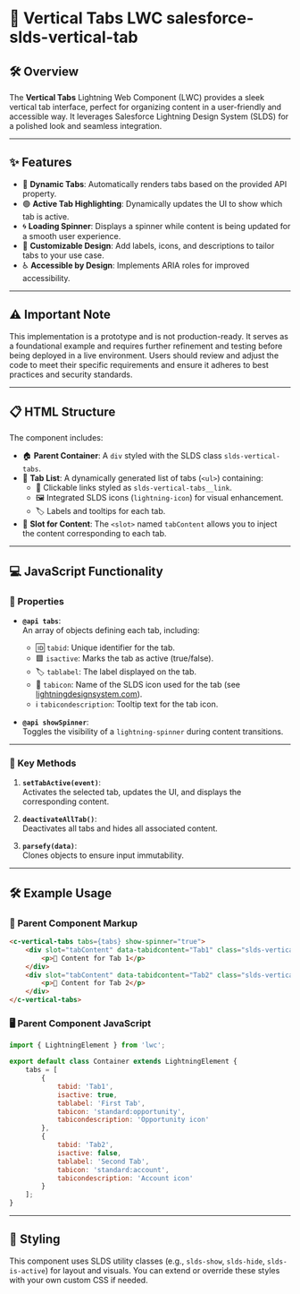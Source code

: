 # 🌟 Vertical Tabs LWC salesforce-slds-vertical-tab

## 🛠️ Overview
The **Vertical Tabs** Lightning Web Component (LWC) provides a sleek vertical tab interface, perfect for organizing content in a user-friendly and accessible way. It leverages Salesforce Lightning Design System (SLDS) for a polished look and seamless integration.

---

## ✨ Features
- 🔄 **Dynamic Tabs**: Automatically renders tabs based on the provided API property.
- 🟢 **Active Tab Highlighting**: Dynamically updates the UI to show which tab is active.
- 🌀 **Loading Spinner**: Displays a spinner while content is being updated for a smooth user experience.
- 🎨 **Customizable Design**: Add labels, icons, and descriptions to tailor tabs to your use case.
- ♿ **Accessible by Design**: Implements ARIA roles for improved accessibility.

---

## ⚠️ Important Note
This implementation is a prototype and is not production-ready. It serves as a foundational example and requires further refinement and testing before being deployed in a live environment. Users should review and adjust the code to meet their specific requirements and ensure it adheres to best practices and security standards.

---

## 📋 HTML Structure
The component includes:
- 🏠 **Parent Container**: A `div` styled with the SLDS class `slds-vertical-tabs`.
- 📜 **Tab List**: A dynamically generated list of tabs (`<ul>`) containing:
    - 🔗 Clickable links styled as `slds-vertical-tabs__link`.
    - 🖼️ Integrated SLDS icons (`lightning-icon`) for visual enhancement.
    - 🏷️ Labels and tooltips for each tab.
- 🧩 **Slot for Content**: The `<slot>` named `tabContent` allows you to inject the content corresponding to each tab.

---

## 💻 JavaScript Functionality

### 📂 Properties
- **`@api tabs`**:  
  An array of objects defining each tab, including:
    - 🆔 `tabid`: Unique identifier for the tab.
    - 🟩 `isactive`: Marks the tab as active (true/false).
    - 🏷️ `tablabel`: The label displayed on the tab.
    - 🎨 `tabicon`: Name of the SLDS icon used for the tab (see [lightningdesignsystem.com](https://www.lightningdesignsystem.com/icons/)).
    - ℹ️ `tabicondescription`: Tooltip text for the tab icon.

- **`@api showSpinner`**:  
  Toggles the visibility of a `lightning-spinner` during content transitions.

---

### 🔑 Key Methods
1. **`setTabActive(event)`**:  
   Activates the selected tab, updates the UI, and displays the corresponding content.

2. **`deactivateAllTab()`**:  
   Deactivates all tabs and hides all associated content.

3. **`parsefy(data)`**:  
   Clones objects to ensure input immutability.

---

## 🛠️ Example Usage

### 🧩 Parent Component Markup
```html
<c-vertical-tabs tabs={tabs} show-spinner="true">
    <div slot="tabContent" data-tabidcontent="Tab1" class="slds-vertical-tabs__content">
        <p>📄 Content for Tab 1</p>
    </div>
    <div slot="tabContent" data-tabidcontent="Tab2" class="slds-vertical-tabs__content">
        <p>📄 Content for Tab 2</p>
    </div>
</c-vertical-tabs>
```

### 🖥️ Parent Component JavaScript
```javascript
import { LightningElement } from 'lwc';

export default class Container extends LightningElement {
    tabs = [
        {
            tabid: 'Tab1',
            isactive: true,
            tablabel: 'First Tab',
            tabicon: 'standard:opportunity',
            tabicondescription: 'Opportunity icon'
        },
        {
            tabid: 'Tab2',
            isactive: false,
            tablabel: 'Second Tab',
            tabicon: 'standard:account',
            tabicondescription: 'Account icon'
        }
    ];
}
```

---

## 🎨 Styling
This component uses SLDS utility classes (e.g., `slds-show`, `slds-hide`, `slds-is-active`) for layout and visuals. You can extend or override these styles with your own custom CSS if needed.




